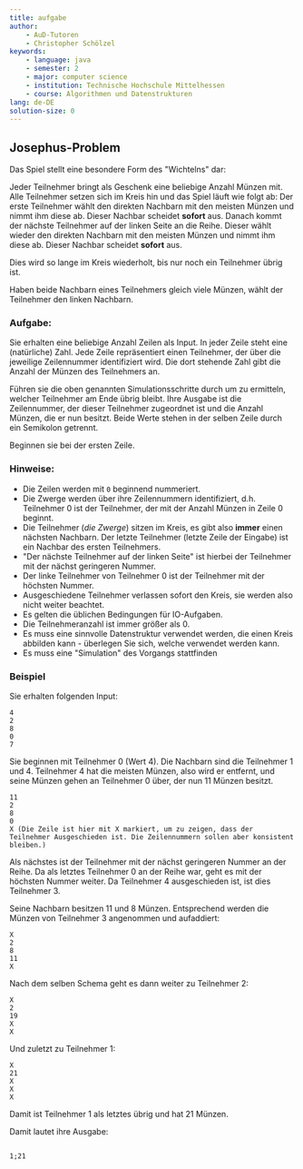 ```yaml
---
title: aufgabe
author:
    - AuD-Tutoren
    - Christopher Schölzel
keywords:
    - language: java
    - semester: 2
    - major: computer science
    - institution: Technische Hochschule Mittelhessen
    - course: Algorithmen und Datenstrukturen
lang: de-DE
solution-size: 0
---
```


## Josephus-Problem

Das Spiel stellt eine besondere Form des "Wichtelns" dar:

Jeder Teilnehmer bringt als Geschenk eine beliebige Anzahl Münzen mit.
Alle Teilnehmer setzen sich im Kreis hin und das Spiel läuft wie folgt ab:
Der erste Teilnehmer wählt den direkten Nachbarn mit den meisten Münzen und nimmt ihm diese ab. Dieser Nachbar scheidet **sofort** aus.
Danach kommt der nächste Teilnehmer auf der linken Seite an die Reihe. Dieser wählt wieder den direkten Nachbarn mit den meisten Münzen und nimmt ihm diese ab. Dieser Nachbar scheidet **sofort** aus.

Dies wird so lange im Kreis wiederholt, bis nur noch ein Teilnehmer übrig ist.

Haben beide Nachbarn eines Teilnehmers gleich viele Münzen, wählt der Teilnehmer den linken Nachbarn.

### Aufgabe:

Sie erhalten eine beliebige Anzahl Zeilen als Input. In jeder Zeile steht eine (natürliche) Zahl. Jede Zeile repräsentiert einen Teilnehmer, der über die jeweilige Zeilennummer identifiziert wird. Die dort stehende Zahl gibt die Anzahl der Münzen des Teilnehmers an.

Führen sie die oben genannten Simulationsschritte durch um zu ermitteln, welcher Teilnehmer am Ende übrig bleibt. Ihre Ausgabe ist die Zeilennummer, der dieser Teilnehmer zugeordnet ist und die Anzahl Münzen, die er nun besitzt. Beide Werte stehen in der selben Zeile durch ein Semikolon getrennt.

Beginnen sie bei der ersten Zeile.

### Hinweise:

- Die Zeilen werden mit `0` beginnend nummeriert.
- Die Zwerge werden über ihre Zeilennummern identifiziert, d.h. Teilnehmer 0 ist der Teilnehmer, der mit der Anzahl Münzen in Zeile 0 beginnt.
- Die Teilnehmer (*die Zwerge*) sitzen im Kreis, es gibt also **immer** einen nächsten Nachbarn. Der letzte Teilnehmer (letzte Zeile der Eingabe) ist ein Nachbar des ersten Teilnehmers.
- "Der nächste Teilnehmer auf der linken Seite" ist hierbei der Teilnehmer mit der nächst geringeren Nummer.
- Der linke Teilnehmer von Teilnehmer 0 ist der Teilnehmer mit der höchsten Nummer.
- Ausgeschiedene Teilnehmer verlassen sofort den Kreis, sie werden also nicht weiter beachtet.
- Es gelten die üblichen Bedingungen für IO-Aufgaben.
- Die Teilnehmeranzahl ist immer größer als 0.
- Es muss eine sinnvolle Datenstruktur verwendet werden, die einen Kreis abbilden kann - überlegen Sie sich, welche verwendet werden kann.
- Es muss eine "Simulation" des Vorgangs stattfinden

### Beispiel

Sie erhalten folgenden Input:
```
4
2
8
0
7
```

Sie beginnen mit Teilnehmer 0 (Wert 4). Die Nachbarn sind die Teilnehmer 1 und 4. Teilnehmer 4 hat die meisten Münzen, also wird er entfernt, und seine Münzen gehen an Teilnehmer 0 über, der nun 11 Münzen besitzt.

```
11
2
8
0
X (Die Zeile ist hier mit X markiert, um zu zeigen, dass der Teilnehmer Ausgeschieden ist. Die Zeilennummern sollen aber konsistent bleiben.)
```

Als nächstes ist der Teilnehmer mit der nächst geringeren Nummer an der Reihe. Da als letztes Teilnehmer 0 an der Reihe war, geht es mit der höchsten Nummer weiter. Da Teilnehmer 4 ausgeschieden ist, ist dies Teilnehmer 3.

Seine Nachbarn besitzen 11 und 8 Münzen. Entsprechend werden die Münzen von Teilnehmer 3 angenommen und aufaddiert:

```
X
2
8
11
X
```

Nach dem selben Schema geht es dann weiter zu Teilnehmer 2:

```
X
2
19
X
X
```

Und zuletzt zu Teilnehmer 1:

```
X
21
X
X
X
```

Damit ist Teilnehmer 1 als letztes übrig und hat 21 Münzen.

Damit lautet ihre Ausgabe:
```

1;21
```
